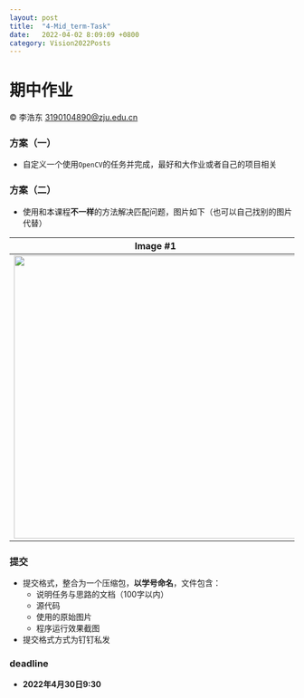 ```yaml
---
layout: post
title:  "4-Mid_term-Task"
date:   2022-04-02 8:09:09 +0800
category: Vision2022Posts
---
```




# 期中作业

&copy; 李浩东 3190104890@zju.edu.cn

### 方案（一）

- 自定义一个使用`OpenCV`的任务并完成，最好和大作业或者自己的项目相关

### 方案（二）

- 使用和本课程**不一样**的方法解决匹配问题，图片如下（也可以自己找别的图片代替）

|                     Image #1                     |                    Image #2                    |
| :----------------------------------------------------------: | :----------------------------------------------------------: |
| <img src="{{ site.url }}/images/Vision2022/4/output_25_2.png" width="500" /> | <img src="{{ site.url }}/images/Vision2022/4/output_26_2.png" width="500" /> |

### 提交

- 提交格式，整合为一个压缩包，**以学号命名**，文件包含：
  - 说明任务与思路的文档（100字以内）
  - 源代码
  - 使用的原始图片
  - 程序运行效果截图
- 提交格式方式为钉钉私发

### deadline

- **2022年4月30日9:30**

